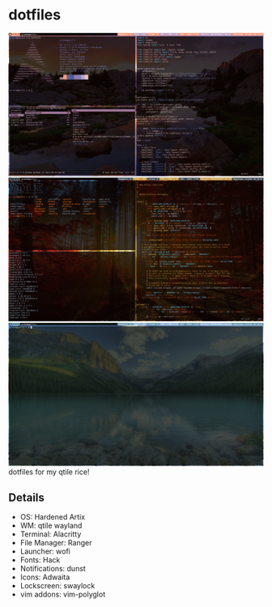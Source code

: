 # dotfiles
![screenshot](https://raw.githubusercontent.com/Graeme22/dotfiles/main/screenshot/20211006_18h03m35s_grim.png)
![screenshot](https://raw.githubusercontent.com/Graeme22/dotfiles/main/screenshot/20211006_18h11m54s_grim.png)
![screenshot](https://raw.githubusercontent.com/Graeme22/dotfiles/main/screenshot/20211006_18h13m36s_grim.png)
dotfiles for my qtile rice!

## Details
- OS: Hardened Artix
- WM: qtile wayland
- Terminal: Alacritty
- File Manager: Ranger
- Launcher: wofi
- Fonts: Hack
- Notifications: dunst
- Icons: Adwaita
- Lockscreen: swaylock
- vim addons: vim-polyglot
